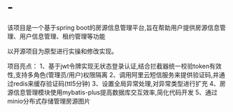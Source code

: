 # -
该项目是一个基于spring boot的房源信息管理平台,旨在帮助用户提供房源信息管理、用户信息管理、租约管理等功能

以开源项目为原型进行实操和修改实现。

项目亮点：
1、基于jwt令牌实现无状态登录认证,结合拦截器统一校验token有效性,支持多角色(管理员/用户)权限隔离
2、调用阿里云短信服务来提供验证码,并通过redis来缓存验证码(ttl5分钟)
3、设置全局异常处理,对异常类型进行扩充
4、房源信息管理模块使用mybatis-plus提高数据库交互效率,简化代码开发
5、通过minio分布式存储管理房源图片
